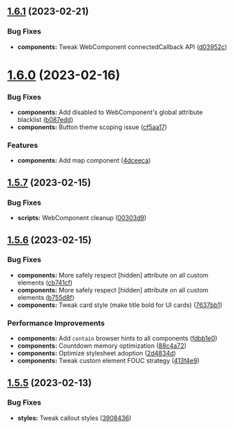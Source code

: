 ## [1.6.1](https://github.com/jacecotton/tcds/compare/v1.6.0...v1.6.1) (2023-02-21)


### Bug Fixes

* **components:** Tweak WebComponent connectedCallback API ([d03952c](https://github.com/jacecotton/tcds/commit/d03952c18069c9edf53ccbef308e34c61e98a83a))



# [1.6.0](https://github.com/jacecotton/tcds/compare/v1.5.7...v1.6.0) (2023-02-16)


### Bug Fixes

* **components:** Add disabled to WebComponent's global attribute blacklist ([b087edd](https://github.com/jacecotton/tcds/commit/b087edd4ef5b24b0434a4a9f9ffc5ccbf8a434cd))
* **components:** Button theme scoping issue ([cf5aa17](https://github.com/jacecotton/tcds/commit/cf5aa17811196c72b6bd604e250102c7dc46faad))


### Features

* **components:** Add map component ([4dceeca](https://github.com/jacecotton/tcds/commit/4dceecaf282bc12ce5d8b8ac3aa78afd45347872))



## [1.5.7](https://github.com/jacecotton/tcds/compare/v1.5.6...v1.5.7) (2023-02-15)


### Bug Fixes

* **scripts:** WebComponent cleanup ([00303d9](https://github.com/jacecotton/tcds/commit/00303d979c98f4ab53db55e117b916bd621835ab))



## [1.5.6](https://github.com/jacecotton/tcds/compare/v1.5.5...v1.5.6) (2023-02-15)


### Bug Fixes

* **components:** More safely respect [hidden] attribute on all custom elements ([cb741cf](https://github.com/jacecotton/tcds/commit/cb741cfe793cd150ab0d4bf0884cf340742f7af7))
* **components:** More safely respect [hidden] attribute on all custom elements ([b755d8f](https://github.com/jacecotton/tcds/commit/b755d8f3513f764fb1e5b5040ab1022de3e22cd6))
* **components:** Tweak card style (make title bold for UI cards) ([7637bb1](https://github.com/jacecotton/tcds/commit/7637bb135e83c257441847af5acd78fa0e478325))


### Performance Improvements

* **components:** Add `contain` browser hints to all components ([fdbb1e0](https://github.com/jacecotton/tcds/commit/fdbb1e0a3fc7c5103fd07faf7101fd302b262d0c))
* **components:** Countdown memory optimization ([88c4a72](https://github.com/jacecotton/tcds/commit/88c4a7256cf491d4709b7e773662356f9b93ec9d))
* **components:** Optimize stylesheet adoption ([2d4834d](https://github.com/jacecotton/tcds/commit/2d4834d327e01de9aef8341f52b74f9babc8aa43))
* **components:** Tweak custom element FOUC strategy ([413f4e9](https://github.com/jacecotton/tcds/commit/413f4e9be3a97cc36bb6e2ce76dd61f142a23dc2))



## [1.5.5](https://github.com/jacecotton/tcds/compare/v1.5.4...v1.5.5) (2023-02-13)


### Bug Fixes

* **styles:** Tweak callout styles ([3908436](https://github.com/jacecotton/tcds/commit/39084362d4e439218fad02bc11f1bb7f14d17967))



